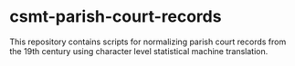 # csmt-parish-court-records
This repository contains scripts for normalizing parish court records from the 19th century using character level statistical machine translation.
